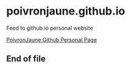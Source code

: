 # poivronjaune.github.io
Feed to github.io personal website

[PoivronJaune Github Personal Page](https://poivronjaune.github.io) 

End of file
-----------
